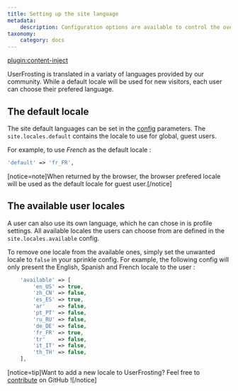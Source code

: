 ```yaml
---
title: Setting up the site language
metadata:
    description: Configuration options are available to control the overall language presented by UserFrosting.
taxonomy:
    category: docs
---
```

[plugin:content-inject](/modular/_update5.0)

UserFrosting is translated in a variaty of languages provided by our community. While a default locale will be used for new visitors, each user can  choose their prefered language.

## The default locale

The site default languages can be set in the [config](/configuration/config-files) parameters. The `site.locales.default` contains the locale to use for global, guest users.

For example, to use _French_ as the default locale :

```php
'default' => 'fr_FR',
```

[notice=note]When returned by the browser, the browser prefered locale will be used as the default locale for guest user.[/notice]

## The available user locales

A user can also use its own language, which he can chose in is profile settings. All available locales the users can choose from are defined in the `site.locales.available` config.

To remove one locale from the available ones, simply set the unwanted locale to `false` in your sprinkle config. For example, the following config will only present the English, Spanish and French locale to the user :

```php
    'available' => [
        'en_US' => true,
        'zh_CN' => false,
        'es_ES' => true,
        'ar'    => false,
        'pt_PT' => false,
        'ru_RU' => false,
        'de_DE' => false,
        'fr_FR' => true,
        'tr'    => false,
        'it_IT' => false,
        'th_TH' => false,
    ],
```
[notice=tip]Want to add a new locale to UserFrosting? Feel free to [contribute](/contributing/supporting-userfrosting#contributing-code-and-content) on GitHub ![/notice]